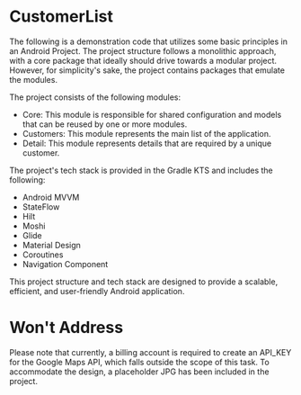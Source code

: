 # CustomerList

The following is a demonstration code that utilizes some basic principles in an Android Project. The project structure follows a monolithic approach, with a core package that ideally should drive towards a modular project. However, for simplicity's sake, the project contains packages that emulate the modules.

The project consists of the following modules:
- Core: This module is responsible for shared configuration and models that can be reused by one or more modules.
- Customers: This module represents the main list of the application.
- Detail: This module represents details that are required by a unique customer.

The project's tech stack is provided in the Gradle KTS and includes the following:
- Android MVVM
- StateFlow
- Hilt
- Moshi
- Glide
- Material Design
- Coroutines
- Navigation Component

This project structure and tech stack are designed to provide a scalable, efficient, and user-friendly Android application.

# Won't Address

Please note that currently, a billing account is required to create an API_KEY for the Google Maps API, which falls outside the scope of this task. To accommodate the design, a placeholder JPG has been included in the project.

